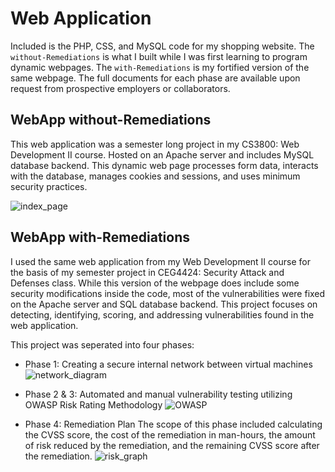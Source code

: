 # Web Application

Included is the PHP, CSS, and MySQL code for my shopping website. The `without-Remediations` is what I built while I was first learning to program dynamic webpages. The `with-Remediations` is my fortified version of the same webpage. The full documents for each phase are available upon request from prospective employers or collaborators. 

## WebApp without-Remediations 

This web application was a semester long project in my CS3800: Web Development II course. Hosted on an Apache server and includes MySQL database backend. This dynamic web page processes form data, interacts with the database, manages cookies and sessions, and uses minimum security practices.

![index_page](https://user-images.githubusercontent.com/32077767/171281652-a654369d-6085-4a08-9ea0-5e867ad1feca.png)   

## WebApp with-Remediations

I used the same web application from my Web Development II course for the basis of my semester project in CEG4424: Security Attack and Defenses class. While this version of the webpage does include some security modifications inside the code, most of the vulnerabilities were fixed on the Apache server and SQL database backend. This project focuses on detecting, identifying, scoring, and addressing vulnerabilities found in the web application.   
   
This project was seperated into four phases:
- Phase 1: Creating a secure internal network between virtual machines    
![network_diagram](https://user-images.githubusercontent.com/32077767/171282117-db69ce06-c593-4c3e-b06d-5c12bf3c70ae.png)   

- Phase 2 & 3: Automated and manual vulnerability testing utilizing OWASP Risk Rating Methodology
![OWASP](https://user-images.githubusercontent.com/32077767/171282828-30e6ce96-e2e2-4062-8e47-e622c82cf87e.png)   

- Phase 4: Remediation Plan
The scope of this phase included calculating the CVSS score, the cost of the remediation in man-hours, the amount of risk reduced by the remediation, and the remaining CVSS score after the remediation.
![risk_graph](https://user-images.githubusercontent.com/32077767/171283557-82873115-d78c-466d-ac8e-0d5400dbef90.png)

